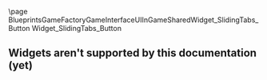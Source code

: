 \page BlueprintsGameFactoryGameInterfaceUIInGameSharedWidget_SlidingTabs_Button Widget_SlidingTabs_Button
## Widgets aren't supported by this documentation (yet)
